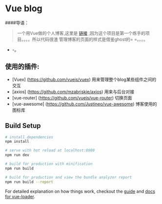 # Vue blog
####导语：
> 一个用Vue做的个人博客,这里是 [链接](http://yangger.cn) ,因为这个项目是第一个练手的项目。。。。所以代码很渣
管理博客的页面的样式是借鉴ghost的= =。。。。
- -。

## 使用的插件:
  * [Vuex] (https://github.com/vuejs/vuex) 用来管理整个blog某些组件之间的交互
  * [axios] (https://github.com/mzabriskie/axios) 用来与后台对接
  * [vue-router] (https://github.com/vuejs/vue-router) 切换页面
  * [vue-awesome] (https://github.com/Justineo/vue-awesome) 博客使用的图标库
## Build Setup

``` bash
# install dependencies
npm install

# serve with hot reload at localhost:8080
npm run dev

# build for production with minification
npm run build

# build for production and view the bundle analyzer report
npm run build --report
```

For detailed explanation on how things work, checkout the [guide](http://vuejs-templates.github.io/webpack/) and [docs for vue-loader](http://vuejs.github.io/vue-loader).
